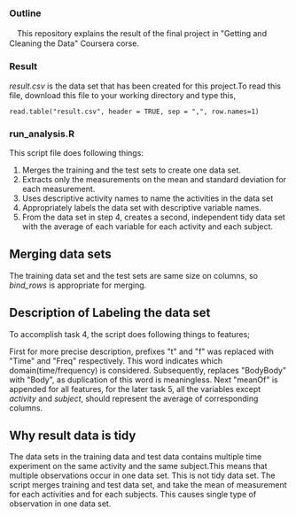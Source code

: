 ### Outline
　This repository explains the result of the final project in "Getting and Cleaning the Data" Coursera corse.
### Result
 *result.csv* is the data set that has been created for this project.To read this file, download this file to your
 working directory and type this,
 ```
 read.table("result.csv", header = TRUE, sep = ",", row.names=1)
```

### run_analysis.R
 This script file does following things:

1. Merges the training and the test sets to create one data set.
2. Extracts only the measurements on the mean and standard deviation for each measurement.
3. Uses descriptive activity names to name the activities in the data set
4. Appropriately labels the data set with descriptive variable names.
5. From the data set in step 4, creates a second, independent tidy data set with the average of each variable for each activity and each subject.

## Merging data sets
The training data set and the test sets are same size on columns, so *bind_rows* is appropriate for merging.

## Description of Labeling the data set
To accomplish task 4, the script does following things to features;

First for more precise description, prefixes "t" and "f"
was replaced with "Time" and "Freq" respectively. This word indicates which domain(time/frequency) is considered. Subsequently, replaces "BodyBody" with "Body", as duplication of this word is meaningless. Next "meanOf" is appended for all features, for the later task 5, all the variables except *activity* and *subject*, should represent
the average of corresponding columns.

## Why result data is tidy
The data sets in the training data and test data contains multiple time experiment on the same activity and the same subject.This means that multiple observations occur in one data set. This is not tidy data set.
The script merges training and test data set, and take the mean of measurement for each activities and for each subjects. This causes single type of observation in one data set.
